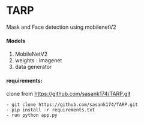 # TARP

Mask and Face detection using mobilenetV2

#### **Models**

1. MobileNetV2
2. weights : imagenet
3. data generator



#### **requirements:**
clone from https://github.com/sasank174/TARP.git
```
- git clone https://github.com/sasank174/TARP.git
- pip install -r requirements.txt
- run python app.py
```
